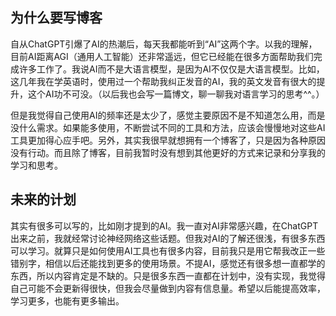## 为什么要写博客

自从ChatGPT引爆了AI的热潮后，每天我都能听到“AI”这两个字。以我的理解，目前AI距离AGI（通用人工智能）还非常遥远，但它已经能在很多方面帮助我们完成许多工作了。我说AI而不是大语言模型，是因为AI不仅仅是大语言模型。比如，这几年我在学英语时，使用过一个帮助我纠正发音的AI，我的英文发音有很大的提升，这个AI功不可没。（以后我也会写一篇博文，聊一聊我对语言学习的思考^^。）

但是我觉得自己使用AI的频率还是太少了，感觉主要原因不是不知道怎么用，而是没什么需求。如果能多使用，不断尝试不同的工具和方法，应该会慢慢地对这些AI工具更加得心应手吧。另外，其实我很早就想拥有一个博客了，只是因为各种原因没有行动。而且除了博客，目前我暂时没有想到其他更好的方式来记录和分享我的学习和思考。

## 未来的计划

其实有很多可以写的，比如刚才提到的AI。我一直对AI非常感兴趣，在ChatGPT出来之前，我就经常讨论神经网络这些话题。但我对AI的了解还很浅，有很多东西可以学习。就算只是如何使用AI工具也有很多内容，目前我只是用它帮我改正一些错别字，相信以后还能找到更多的使用场景。不提AI，感觉还有很多想一直都学的东西，所以内容肯定是不缺的。只是很多东西一直都在计划中，没有实现，我觉得自己可能不会更新得很快，但我会尽量做到内容有信息量。希望以后能提高效率，学习更多，也能有更多输出。
